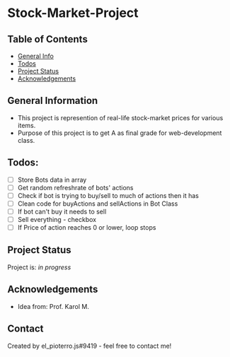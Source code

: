 # Stock-Market-Project

## Table of Contents

- [General Info](#general-information)
- [Todos](#todos)
- [Project Status](#project-status)
- [Acknowledgements](#acknowledgements)
<!-- * [License](#license) -->

## General Information

- This project is represention of real-life stock-market prices for various items.
- Purpose of this project is to get A as final grade for web-development class.

## Todos:

- [ ] Store Bots data in array
- [ ] Get random refreshrate of bots' actions
- [ ] Check if bot is trying to buy/sell to much of actions then it has
- [ ] Clean code for buyActions and sellActions in Bot Class
- [ ] If bot can't buy it needs to sell
- [ ] Sell everything - checkbox
- [ ] If Price of action reaches 0 or lower, loop stops

## Project Status

Project is: _in progress_

<!-- / _complete_ / _no longer being worked on_. If you are no longer working on it, provide reasons why. -->

## Acknowledgements

- Idea from: Prof. Karol M.

## Contact

Created by el_pioterro.js#9419 - feel free to contact me!

<!-- Optional -->
<!-- ## License -->
<!-- This project is open source and available under the [... License](). -->

<!-- You don't have to include all sections - just the one's relevant to your project -->
